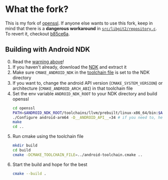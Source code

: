 # What the fork?
This is my fork of [openssl](https://github.com/openssl/openssl/).
If anyone else wants to use this fork, keep in mind that there is a **dangerous workaround** in [`src/libgit2/repository.c`](src/libgit2/repository.c). To revert it, checkout [b85ce6a](https://github.com/jakubslaby09/libgit2-android/commit/b85ce6a46d4aa953f2643ad4ba9e8f60f6bd9993).

## Building with Android NDK
0. Read the [warning above](#what-the-fork)!
1. If you haven't already, download the [NDK](https://developer.android.com/ndk/downloads) and extract it
2. Make sure `CMAKE_ANDROID_NDK` in the [toolchain file](android-toolchain.cmake) is set to the NDK directory
3. If you want to, change the android API version (`CMAKE_SYSTEM_VERSION`) or architecture (`CMAKE_ANDROID_ARCH_ABI`) in that toolchain file
4. Set the env variable `ANDROID_NDK_ROOT` to your NDK directory and build openssl
   ```sh
   cd openssl
   PATH=$ANDROID_NDK_ROOT/toolchains/llvm/prebuilt/linux-x86_64/bin:$ANDROID_NDK_ROOT/toolchains/arm-linux-androideabi-4.9/prebuilt/linux-x86_64/bin:$PATH
   ./Configure android-arm64 -D__ANDROID_API__=34 # if you need to, here you can change the API verson
   make
   cd ..
   ```
5. Run cmake using the toolchain file
   ```sh
   mkdir build
   cd build
   cmake -DCMAKE_TOOLCHAIN_FILE=../android-toolchain.cmake ..
   ```
6. Start the build and hope for the best
   ```sh
   cmake --build .
   ```
